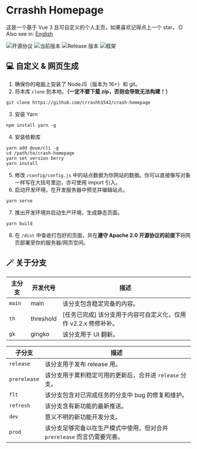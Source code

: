 # Crrashh Homepage
这是一个基于 Vue 3 且可自定义的个人主页，如果喜欢记得点上一个 star。:D  
Also see in: [English](./README.md)  

![开源协议](https://img.shields.io/github/license/crrashh1542/crash-homepage)
![当前版本](https://img.shields.io/github/package-json/v/crrashh1542/crash-homepage)
![Release 版本](https://img.shields.io/github/v/release/crrashh1542/crash-homepage?include_prereleases)
![框架](https://img.shields.io/badge/framework-Vue%203-3fb984)
  
## 💻 自定义 & 网页生成
1. 确保你的电脑上安装了 NodeJS（版本为 16+）和 git。
2. 将本库 `clone` 到本地。**（一定不要下载 zip，否则会导致无法构建！）**
```shell
git clone https://github.com/crrashh1542/crash-homepage
```
3. 安装 Yarn
```shell
npm install yarn -g
```
4. 安装依赖库
```shell
yarn add @vue/cli -g
cd /path/to/crash-homepage
yarn set version berry
yarn install
```
5. 修改 `/config/config.js` 中的站点数据为你网站的数据。你可以直接像写对象一样写在大括号里边，亦可使用 import 引入。
6. 启动开发环境，在开发服务器中预览并编辑站点。
```shell
yarn serve
```
7. 推出开发环境并启动生产环境，生成静态页面。
```shell
yarn build
```
8. 在 `/dist` 中查收打包好的页面，并在**遵守 Apache 2.0 开源协议的前提下**将网页部署至你的服务器/网页空间。

## 🪄 关于分支
| 主分支  | 开发代号  | 描述            |
|--------|-----------|-----------------|
| `main` | main      | 该分支包含稳定完备的内容。 |
| `th`   | threshold | [任务已完成] 该分支用于内容可自定义化，仅用作 v2.2.x 修修补补。 |
| `gk`   | gingko    | 该分支用于 UI 翻新。 |

| 子分支        | 描述            |
|--------------|-----------------|
| `release`    | 该分支用于发布 release 用。 |
| `prerelease` | 该分支用于累积稳定可用的更新后，合并进 `release` 分支。 |
| `flt`        | 该分支包含对已完成任务的分支中 bug 的修复和维护。 |
| `refresh`    | 该分支含有新功能的最新推送。 |
| `dev`        | 意义不明的新功能开发分支。 |
| `prod`       | 该分支足够完备以在生产模式中使用，但对合并 `prerelease` 而言仍需要完善。 |